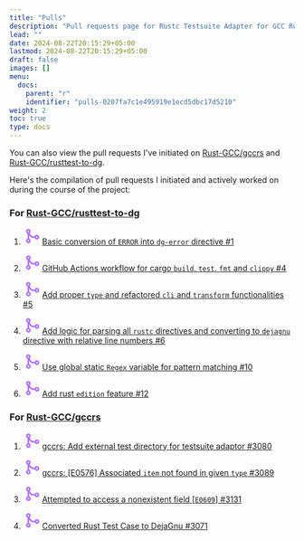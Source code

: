 ```yaml
---
title: "Pulls"
description: "Pull requests page for Rustc Testsuite Adapter for GCC Rust (GCCRS)"
lead: ""
date: 2024-08-22T20:15:29+05:00
lastmod: 2024-08-22T20:15:29+05:00
draft: false
images: []
menu:
  docs:
    parent: "r"
    identifier: "pulls-0207fa7c1e495919e1ecd5dbc17d5210"
weight: 2
toc: true
type: docs
---
```


You can also view the pull requests I've initiated on [Rust-GCC/gccrs](https://github.com/Rust-GCC/gccrs/pulls?q=is%3Apr+author%3AMahadMuhammad+created%3A%3E%3D2024-05-01) and [Rust-GCC/rusttest-to-dg](https://github.com/Rust-GCC/rusttest-to-dg/pulls?q=is%3Apr+author%3Amahadmuhammad).

Here's the compilation of pull requests I initiated and actively worked on during the course of the project:

### For [Rust-GCC/rusttest-to-dg](https://github.com/Rust-GCC/rusttest-to-dg)

1. <svg xmlns="http://www.w3.org/2000/svg" width="30" height="30" viewBox="0 0 256 256"><path fill="#b174ff" d="M208 108a36.07 36.07 0 0 0-33.94 24H152a36.16 36.16 0 0 1-28.8-14.4L99.62 86.16A36 36 0 1 0 68 89.94v76.12a36 36 0 1 0 24 0V116l12 16a60.27 60.27 0 0 0 48 24h22.06A36 36 0 1 0 208 108ZM80 44a12 12 0 1 1-12 12a12 12 0 0 1 12-12Zm0 168a12 12 0 1 1 12-12a12 12 0 0 1-12 12Zm128-56a12 12 0 1 1 12-12a12 12 0 0 1-12 12Z"/></svg> [Basic conversion of `ERROR` into `dg-error` directive #1](https://github.com/Rust-GCC/rusttest-to-dg/pull/1)

1. <svg xmlns="http://www.w3.org/2000/svg" width="30" height="30" viewBox="0 0 256 256"><path fill="#b174ff" d="M208 108a36.07 36.07 0 0 0-33.94 24H152a36.16 36.16 0 0 1-28.8-14.4L99.62 86.16A36 36 0 1 0 68 89.94v76.12a36 36 0 1 0 24 0V116l12 16a60.27 60.27 0 0 0 48 24h22.06A36 36 0 1 0 208 108ZM80 44a12 12 0 1 1-12 12a12 12 0 0 1 12-12Zm0 168a12 12 0 1 1 12-12a12 12 0 0 1-12 12Zm128-56a12 12 0 1 1 12-12a12 12 0 0 1-12 12Z"/></svg> [GitHub Actions workflow for cargo `build`, `test`, `fmt` and `clippy` #4](https://github.com/Rust-GCC/rusttest-to-dg/pull/4)

1. <svg xmlns="http://www.w3.org/2000/svg" width="30" height="30" viewBox="0 0 256 256"><path fill="#b174ff" d="M208 108a36.07 36.07 0 0 0-33.94 24H152a36.16 36.16 0 0 1-28.8-14.4L99.62 86.16A36 36 0 1 0 68 89.94v76.12a36 36 0 1 0 24 0V116l12 16a60.27 60.27 0 0 0 48 24h22.06A36 36 0 1 0 208 108ZM80 44a12 12 0 1 1-12 12a12 12 0 0 1 12-12Zm0 168a12 12 0 1 1 12-12a12 12 0 0 1-12 12Zm128-56a12 12 0 1 1 12-12a12 12 0 0 1-12 12Z"/></svg> [Add proper `type` and refactored `cli` and `transform` functionalities #5](https://github.com/Rust-GCC/rusttest-to-dg/pull/5)

1. <svg xmlns="http://www.w3.org/2000/svg" width="30" height="30" viewBox="0 0 256 256"><path fill="#b174ff" d="M208 108a36.07 36.07 0 0 0-33.94 24H152a36.16 36.16 0 0 1-28.8-14.4L99.62 86.16A36 36 0 1 0 68 89.94v76.12a36 36 0 1 0 24 0V116l12 16a60.27 60.27 0 0 0 48 24h22.06A36 36 0 1 0 208 108ZM80 44a12 12 0 1 1-12 12a12 12 0 0 1 12-12Zm0 168a12 12 0 1 1 12-12a12 12 0 0 1-12 12Zm128-56a12 12 0 1 1 12-12a12 12 0 0 1-12 12Z"/></svg> [Add logic for parsing all `rustc` directives and converting to `dejagnu` directive with relative line numbers #6](https://github.com/Rust-GCC/rusttest-to-dg/pull/6)

1. <svg xmlns="http://www.w3.org/2000/svg" width="30" height="30" viewBox="0 0 256 256"><path fill="#b174ff" d="M208 108a36.07 36.07 0 0 0-33.94 24H152a36.16 36.16 0 0 1-28.8-14.4L99.62 86.16A36 36 0 1 0 68 89.94v76.12a36 36 0 1 0 24 0V116l12 16a60.27 60.27 0 0 0 48 24h22.06A36 36 0 1 0 208 108ZM80 44a12 12 0 1 1-12 12a12 12 0 0 1 12-12Zm0 168a12 12 0 1 1 12-12a12 12 0 0 1-12 12Zm128-56a12 12 0 1 1 12-12a12 12 0 0 1-12 12Z"/></svg> [Use global static `Regex` variable for pattern matching #10](https://github.com/Rust-GCC/rusttest-to-dg/pull/10)

1. <svg xmlns="http://www.w3.org/2000/svg" width="30" height="30" viewBox="0 0 256 256"><path fill="#b174ff" d="M208 108a36.07 36.07 0 0 0-33.94 24H152a36.16 36.16 0 0 1-28.8-14.4L99.62 86.16A36 36 0 1 0 68 89.94v76.12a36 36 0 1 0 24 0V116l12 16a60.27 60.27 0 0 0 48 24h22.06A36 36 0 1 0 208 108ZM80 44a12 12 0 1 1-12 12a12 12 0 0 1 12-12Zm0 168a12 12 0 1 1 12-12a12 12 0 0 1-12 12Zm128-56a12 12 0 1 1 12-12a12 12 0 0 1-12 12Z"/></svg> [Add rust `edition` feature #12](https://github.com/Rust-GCC/rusttest-to-dg/pull/12)


### For [Rust-GCC/gccrs](https://github.com/Rust-GCC/gccrs)


1. <svg xmlns="http://www.w3.org/2000/svg" width="30" height="30" viewBox="0 0 256 256"><path fill="#b174ff" d="M208 108a36.07 36.07 0 0 0-33.94 24H152a36.16 36.16 0 0 1-28.8-14.4L99.62 86.16A36 36 0 1 0 68 89.94v76.12a36 36 0 1 0 24 0V116l12 16a60.27 60.27 0 0 0 48 24h22.06A36 36 0 1 0 208 108ZM80 44a12 12 0 1 1-12 12a12 12 0 0 1 12-12Zm0 168a12 12 0 1 1 12-12a12 12 0 0 1-12 12Zm128-56a12 12 0 1 1 12-12a12 12 0 0 1-12 12Z"/></svg> [gccrs: Add external test directory for testsuite adaptor #3080](https://github.com/Rust-GCC/gccrs/pull/3080)

1. <svg xmlns="http://www.w3.org/2000/svg" width="30" height="30" viewBox="0 0 256 256"><path fill="#b174ff" d="M208 108a36.07 36.07 0 0 0-33.94 24H152a36.16 36.16 0 0 1-28.8-14.4L99.62 86.16A36 36 0 1 0 68 89.94v76.12a36 36 0 1 0 24 0V116l12 16a60.27 60.27 0 0 0 48 24h22.06A36 36 0 1 0 208 108ZM80 44a12 12 0 1 1-12 12a12 12 0 0 1 12-12Zm0 168a12 12 0 1 1 12-12a12 12 0 0 1-12 12Zm128-56a12 12 0 1 1 12-12a12 12 0 0 1-12 12Z"/></svg> [gccrs: [E0576] Associated `item` not found in given `type` #3089](https://github.com/Rust-GCC/gccrs/pull/3089)

1. <svg xmlns="http://www.w3.org/2000/svg" width="30" height="30" viewBox="0 0 256 256"><path fill="#b174ff" d="M208 108a36.07 36.07 0 0 0-33.94 24H152a36.16 36.16 0 0 1-28.8-14.4L99.62 86.16A36 36 0 1 0 68 89.94v76.12a36 36 0 1 0 24 0V116l12 16a60.27 60.27 0 0 0 48 24h22.06A36 36 0 1 0 208 108ZM80 44a12 12 0 1 1-12 12a12 12 0 0 1 12-12Zm0 168a12 12 0 1 1 12-12a12 12 0 0 1-12 12Zm128-56a12 12 0 1 1 12-12a12 12 0 0 1-12 12Z"/></svg> [Attempted to access a nonexistent field [`E0609`] #3131](https://github.com/Rust-GCC/gccrs/pull/3131)

1. <svg xmlns="http://www.w3.org/2000/svg" width="30" height="30" viewBox="0 0 256 256"><path fill="#b174ff" d="M208 108a36.07 36.07 0 0 0-33.94 24H152a36.16 36.16 0 0 1-28.8-14.4L99.62 86.16A36 36 0 1 0 68 89.94v76.12a36 36 0 1 0 24 0V116l12 16a60.27 60.27 0 0 0 48 24h22.06A36 36 0 1 0 208 108ZM80 44a12 12 0 1 1-12 12a12 12 0 0 1 12-12Zm0 168a12 12 0 1 1 12-12a12 12 0 0 1-12 12Zm128-56a12 12 0 1 1 12-12a12 12 0 0 1-12 12Z"/></svg> [Converted Rust Test Case to DejaGnu #3071](https://github.com/Rust-GCC/gccrs/pull/3071)
